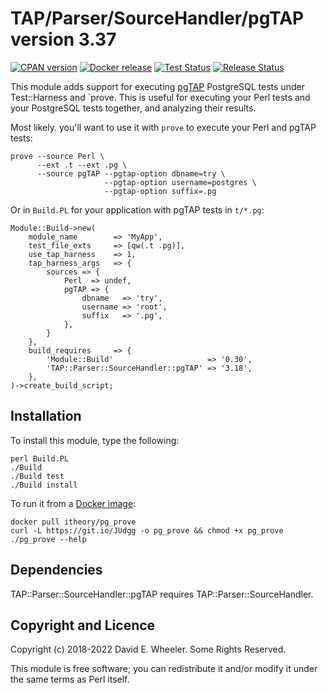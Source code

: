 TAP/Parser/SourceHandler/pgTAP version 3.37
===========================================

[![CPAN version](https://badge.fury.io/pl/TAP-Parser-SourceHandler-pgTAP.svg)](https://badge.fury.io/pl/TAP-Parser-SourceHandler-pgTAP)
[![Docker release](https://images.microbadger.com/badges/version/itheory/pg_prove.svg)](https://hub.docker.com/r/itheory/pg_prove/)
[![Test Status](https://github.com/theory/tap-parser-sourcehandler-pgtap/workflows/ci.yml/badge.svg)](https://github.com/theory/tap-parser-sourcehandler-pgtap/actions)
[![Release Status](https://github.com/theory/tap-parser-sourcehandler-pgtap/workflows/release.yml/badge.svg)](https://github.com/theory/tap-parser-sourcehandler-pgtap/actions/workflows/release.yml)

This module adds support for executing [pgTAP](https://pgtap.org/) PostgreSQL
tests under Test::Harness and `prove. This is useful for executing your Perl
tests and your PostgreSQL tests together, and analyzing their results.

Most likely. you'll want to use it with `prove` to execute your Perl and
pgTAP tests:

    prove --source Perl \
          --ext .t --ext .pg \
          --source pgTAP --pgtap-option dbname=try \
                         --pgtap-option username=postgres \
                         --pgtap-option suffix=.pg

Or in `Build.PL` for your application with pgTAP tests in `t/*.pg`:

    Module::Build->new(
        module_name        => 'MyApp',
        test_file_exts     => [qw(.t .pg)],
        use_tap_harness    => 1,
        tap_harness_args   => {
            sources => {
                Perl  => undef,
                pgTAP => {
                    dbname   => 'try',
                    username => 'root',
                    suffix   => '.pg',
                },
            }
        },
        build_requires     => {
            'Module::Build'                     => '0.30',
            'TAP::Parser::SourceHandler::pgTAP' => '3.18',
        },
    )->create_build_script;

Installation
------------

To install this module, type the following:

    perl Build.PL
    ./Build
    ./Build test
    ./Build install

To run it from a [Docker image](https://hub.docker.com/r/itheory/pg_prove/):

    docker pull itheory/pg_prove
    curl -L https://git.io/JUdgg -o pg_prove && chmod +x pg_prove
    ./pg_prove --help

Dependencies
------------

TAP::Parser::SourceHandler::pgTAP requires TAP::Parser::SourceHandler.

Copyright and Licence
---------------------

Copyright (c) 2018-2022 David E. Wheeler. Some Rights Reserved.

This module is free software; you can redistribute it and/or modify it under
the same terms as Perl itself.
